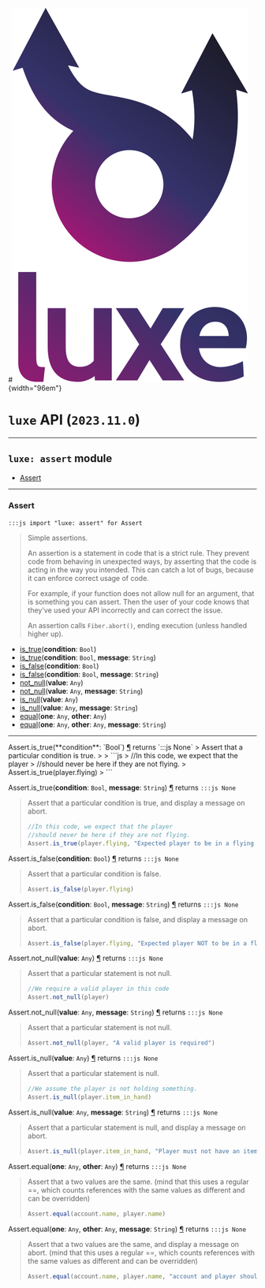 #![](../../../images/luxe-dark.svg){width="96em"}

# `luxe` API (`2023.11.0`)  


---

## `luxe: assert` module

- [Assert](#assert)   

---

### Assert
`:::js import "luxe: assert" for Assert`
> Simple assertions.
> 
> An assertion is a statement in code that is a strict rule.
> They prevent code from behaving in unexpected ways, by asserting that the code is acting in the way you intended.
> This can catch a lot of bugs, because it can enforce correct usage of code.
> 
> For example, if your function does not allow null for an argument, that is something you can assert.
> Then the user of your code knows that they've used your API incorrectly and can correct the issue.
> 
> An assertion calls `Fiber.abort()`, ending execution (unless handled higher up).

- [is_true](#Assert.is_true)(**condition**: `Bool`)
- [is_true](#Assert.is_true+2)(**condition**: `Bool`, **message**: `String`)
- [is_false](#Assert.is_false)(**condition**: `Bool`)
- [is_false](#Assert.is_false+2)(**condition**: `Bool`, **message**: `String`)
- [not_null](#Assert.not_null)(**value**: `Any`)
- [not_null](#Assert.not_null+2)(**value**: `Any`, **message**: `String`)
- [is_null](#Assert.is_null)(**value**: `Any`)
- [is_null](#Assert.is_null+2)(**value**: `Any`, **message**: `String`)
- [equal](#Assert.equal+2)(**one**: `Any`, **other**: `Any`)
- [equal](#Assert.equal+3)(**one**: `Any`, **other**: `Any`, **message**: `String`)

<hr/>
<endpoint module="luxe: assert" class="Assert" signature="is_true(condition : Bool)"></endpoint>
<signature id="Assert.is_true">Assert.is_true(**condition**: `Bool`)
<a class="headerlink" href="#Assert.is_true" title="Permanent link">¶</a></signature>
<span class='api_ret'>returns</span> `:::js None`
> Assert that a particular condition is true.
> 
>   ```js
>   //In this code, we expect that the player
>   //should never be here if they are not flying.
>   Assert.is_true(player.flying)
>   ```   

<endpoint module="luxe: assert" class="Assert" signature="is_true(condition : Bool, message : String)"></endpoint>
<signature id="Assert.is_true+2">Assert.is_true(**condition**: `Bool`, **message**: `String`)
<a class="headerlink" href="#Assert.is_true+2" title="Permanent link">¶</a></signature>
<span class='api_ret'>returns</span> `:::js None`
> Assert that a particular condition is true, and display a message on abort.
> 
>   ```js
>   //In this code, we expect that the player
>   //should never be here if they are not flying.
>   Assert.is_true(player.flying, "Expected player to be in a flying state")
>   ```   

<endpoint module="luxe: assert" class="Assert" signature="is_false(condition : Bool)"></endpoint>
<signature id="Assert.is_false">Assert.is_false(**condition**: `Bool`)
<a class="headerlink" href="#Assert.is_false" title="Permanent link">¶</a></signature>
<span class='api_ret'>returns</span> `:::js None`
> Assert that a particular condition is false.
> 
>   ```js
>   Assert.is_false(player.flying)
>   ```   

<endpoint module="luxe: assert" class="Assert" signature="is_false(condition : Bool, message : String)"></endpoint>
<signature id="Assert.is_false+2">Assert.is_false(**condition**: `Bool`, **message**: `String`)
<a class="headerlink" href="#Assert.is_false+2" title="Permanent link">¶</a></signature>
<span class='api_ret'>returns</span> `:::js None`
> Assert that a particular condition is false, and display a message on abort.
> 
>   ```js
>   Assert.is_false(player.flying, "Expected player NOT to be in a flying state")
>   ```   

<endpoint module="luxe: assert" class="Assert" signature="not_null(value : Any)"></endpoint>
<signature id="Assert.not_null">Assert.not_null(**value**: `Any`)
<a class="headerlink" href="#Assert.not_null" title="Permanent link">¶</a></signature>
<span class='api_ret'>returns</span> `:::js None`
> Assert that a particular statement is not null.
> 
>   ```js
>   //We require a valid player in this code
>   Assert.not_null(player)
>   ```   

<endpoint module="luxe: assert" class="Assert" signature="not_null(value : Any, message : String)"></endpoint>
<signature id="Assert.not_null+2">Assert.not_null(**value**: `Any`, **message**: `String`)
<a class="headerlink" href="#Assert.not_null+2" title="Permanent link">¶</a></signature>
<span class='api_ret'>returns</span> `:::js None`
> Assert that a particular statement is not null.
> 
>   ```js
>   Assert.not_null(player, "A valid player is required")
>   ```   

<endpoint module="luxe: assert" class="Assert" signature="is_null(value : Any)"></endpoint>
<signature id="Assert.is_null">Assert.is_null(**value**: `Any`)
<a class="headerlink" href="#Assert.is_null" title="Permanent link">¶</a></signature>
<span class='api_ret'>returns</span> `:::js None`
> Assert that a particular statement is null.
> 
>   ```js
>   //We assume the player is not holding something.
>   Assert.is_null(player.item_in_hand)
>   ```   

<endpoint module="luxe: assert" class="Assert" signature="is_null(value : Any, message : String)"></endpoint>
<signature id="Assert.is_null+2">Assert.is_null(**value**: `Any`, **message**: `String`)
<a class="headerlink" href="#Assert.is_null+2" title="Permanent link">¶</a></signature>
<span class='api_ret'>returns</span> `:::js None`
> Assert that a particular statement is null, and display a message on abort.
> 
>   ```js
>   Assert.is_null(player.item_in_hand, "Player must not have an item in hand when calling this")
>   ```   

<endpoint module="luxe: assert" class="Assert" signature="equal(one : Any, other : Any)"></endpoint>
<signature id="Assert.equal+2">Assert.equal(**one**: `Any`, **other**: `Any`)
<a class="headerlink" href="#Assert.equal+2" title="Permanent link">¶</a></signature>
<span class='api_ret'>returns</span> `:::js None`
> Assert that a two values are the same.
> (mind that this uses a regular ==, which counts references with the same values as different and can be overridden)
> 
>   ```js
>   Assert.equal(account.name, player.name)
>   ```   

<endpoint module="luxe: assert" class="Assert" signature="equal(one : Any, other : Any, message : String)"></endpoint>
<signature id="Assert.equal+3">Assert.equal(**one**: `Any`, **other**: `Any`, **message**: `String`)
<a class="headerlink" href="#Assert.equal+3" title="Permanent link">¶</a></signature>
<span class='api_ret'>returns</span> `:::js None`
> Assert that a two values are the same, and display a message on abort.
> (mind that this uses a regular ==, which counts references with the same values as different and can be overridden)
> 
>   ```js
>   Assert.equal(account.name, player.name, "account and player should always have the same name")
>   ```   

